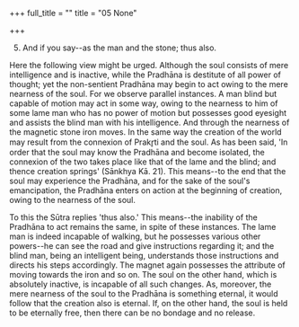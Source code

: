 +++
full_title = ""
title = "05 None"

+++


5. And if you say--as the man and the stone; thus also.

Here the following view might be urged. Although the soul consists of mere intelligence and is inactive, while the Pradhāna is destitute of all power of thought; yet the non-sentient Pradhāna may begin to act owing to the mere nearness of the soul. For we observe parallel instances. A man blind but capable of motion may act in some way, owing to the nearness to him of some lame man who has no power of motion but possesses good eyesight and assists the blind man with his intelligence. And through the nearness of the magnetic stone iron moves. In the same way the creation of the world may result from the connexion of Prakr̥ti and the soul. As has been said, 'In order that the soul may know the Pradhāna and become isolated, the connexion of the two takes place like that of the lame and the blind; and thence creation springs' (Sānkhya Kā. 21). This means--to the end that the soul may experience the Pradhāna, and for the sake of the soul's emancipation, the Pradhāna enters on action at the beginning of creation, owing to the nearness of the soul.

To this the Sūtra replies 'thus also.' This means--the inability of the Pradhāna to act remains the same, in spite of these instances. The lame man is indeed incapable of walking, but he possesses various other powers--he can see the road and give instructions regarding it; and the blind man, being an intelligent being, understands those instructions and directs his steps accordingly. The magnet again possesses the attribute of moving towards the iron and so on. The soul on the other hand, which is absolutely inactive, is incapable of all such changes. As, moreover, the mere nearness of the soul to the Pradhāna is something eternal, it would follow that the creation also is eternal. If, on the other hand, the soul is held to be eternally free, then there can be no bondage and no release.

